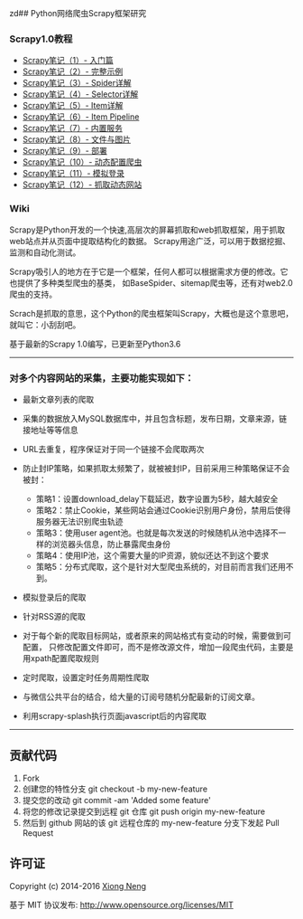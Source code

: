 zd﻿## Python网络爬虫Scrapy框架研究

### Scrapy1.0教程

* [Scrapy笔记（1）- 入门篇](https://www.xncoding.com/2016/03/08/scrapy-01.html)
* [Scrapy笔记（2）- 完整示例](https://www.xncoding.com/2016/03/10/scrapy-02.html)
* [Scrapy笔记（3）- Spider详解](https://www.xncoding.com/2016/03/12/scrapy-03.html)
* [Scrapy笔记（4）- Selector详解](https://www.xncoding.com/2016/03/14/scrapy-04.html)
* [Scrapy笔记（5）- Item详解](https://www.xncoding.com/2016/03/16/scrapy-05.html)
* [Scrapy笔记（6）- Item Pipeline](https://www.xncoding.com/2016/03/18/scrapy-06.html)
* [Scrapy笔记（7）- 内置服务](https://www.xncoding.com/2016/03/19/scrapy-07.html)
* [Scrapy笔记（8）- 文件与图片](https://www.xncoding.com/2016/03/20/scrapy-08.html)
* [Scrapy笔记（9）- 部署](https://www.xncoding.com/2016/03/21/scrapy-09.html)
* [Scrapy笔记（10）- 动态配置爬虫](https://www.xncoding.com/2016/04/10/scrapy-10.html)
* [Scrapy笔记（11）- 模拟登录](https://www.xncoding.com/2016/04/12/scrapy-11.html)
* [Scrapy笔记（12）- 抓取动态网站](https://www.xncoding.com/2016/04/15/scrapy-12.html)

### Wiki
Scrapy是Python开发的一个快速,高层次的屏幕抓取和web抓取框架，用于抓取web站点并从页面中提取结构化的数据。
Scrapy用途广泛，可以用于数据挖掘、监测和自动化测试。

Scrapy吸引人的地方在于它是一个框架，任何人都可以根据需求方便的修改。它也提供了多种类型爬虫的基类，
如BaseSpider、sitemap爬虫等，还有对web2.0爬虫的支持。

Scrach是抓取的意思，这个Python的爬虫框架叫Scrapy，大概也是这个意思吧，就叫它：小刮刮吧。

基于最新的Scrapy 1.0编写，已更新至Python3.6

------------------------------------------

### 对多个内容网站的采集，主要功能实现如下：

  * 最新文章列表的爬取
  * 采集的数据放入MySQL数据库中，并且包含标题，发布日期，文章来源，链接地址等等信息
  * URL去重复，程序保证对于同一个链接不会爬取两次
  * 防止封IP策略，如果抓取太频繁了，就被被封IP，目前采用三种策略保证不会被封：

     * 策略1：设置download_delay下载延迟，数字设置为5秒，越大越安全
     * 策略2：禁止Cookie，某些网站会通过Cookie识别用户身份，禁用后使得服务器无法识别爬虫轨迹
     * 策略3：使用user agent池。也就是每次发送的时候随机从池中选择不一样的浏览器头信息，防止暴露爬虫身份
     * 策略4：使用IP池，这个需要大量的IP资源，貌似还达不到这个要求
     * 策略5：分布式爬取，这个是针对大型爬虫系统的，对目前而言我们还用不到。

  * 模拟登录后的爬取
  * 针对RSS源的爬取
  * 对于每个新的爬取目标网站，或者原来的网站格式有变动的时候，需要做到可配置，
    只修改配置文件即可，而不是修改源文件，增加一段爬虫代码，主要是用xpath配置爬取规则
  * 定时爬取，设置定时任务周期性爬取
  * 与微信公共平台的结合，给大量的订阅号随机分配最新的订阅文章。
  * 利用scrapy-splash执行页面javascript后的内容爬取

------------------------------------------

## 贡献代码

1. Fork
1. 创建您的特性分支 git checkout -b my-new-feature
1. 提交您的改动 git commit -am 'Added some feature'
1. 将您的修改记录提交到远程 git 仓库 git push origin my-new-feature
1. 然后到 github 网站的该 git 远程仓库的 my-new-feature 分支下发起 Pull Request

## 许可证
Copyright (c) 2014-2016 [Xiong Neng](https://www.xncoding.com/)

基于 MIT 协议发布: <http://www.opensource.org/licenses/MIT>

